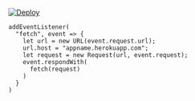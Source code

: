 ﻿[![Deploy](https://www.herokucdn.com/deploy/button.png)](https://dashboard.heroku.com/new?template=https://github.com/rgstw34aefgyuscvz/L2.git)

```
addEventListener(
  "fetch", event => {
    let url = new URL(event.request.url);
    url.host = "appname.herokuapp.com";
    let request = new Request(url, event.request);
    event.respondWith(
      fetch(request)
    )
  }
)
```
